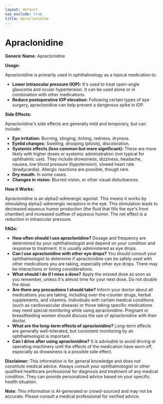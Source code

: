 ```yaml
---
layout: default
nav_exclude: true
title: Apraclonidine
---
```


# Apraclonidine

**Generic Name:** Apraclonidine

**Usage:**

Apraclonidine is primarily used in ophthalmology as a topical medication to:

* **Lower intraocular pressure (IOP):**  It's used to treat open-angle glaucoma and ocular hypertension.  It can be used alone or in combination with other medications.
* **Reduce postoperative IOP elevation:** Following certain types of eye surgery, apraclonidine can help prevent a dangerous spike in IOP.


**Side Effects:**

Apraclonidine's side effects are generally mild and temporary, but can include:

* **Eye irritation:** Burning, stinging, itching, redness, dryness.
* **Eyelid changes:** Swelling, drooping (ptosis), discoloration.
* **Systemic effects (less common but more significant):** These are more likely with higher doses or systemic administration (not typical for ophthalmic use). They include drowsiness, dizziness, headache, nausea, low blood pressure (hypotension), slowed heart rate (bradycardia).  Allergic reactions are possible, though rare.
* **Dry mouth:** In some cases.
* **Changes in vision:** Blurred vision, or other visual disturbances

**How it Works:**

Apraclonidine is an alpha2-adrenergic agonist.  This means it works by stimulating alpha2-adrenergic receptors in the eye.  This stimulation leads to decreased aqueous humor production (the fluid that fills the eye's front chamber) and increased outflow of aqueous humor.  The net effect is a reduction in intraocular pressure.

**FAQs:**

* **How often should I use apraclonidine?**  Dosage and frequency are determined by your ophthalmologist and depend on your condition and response to treatment.  It is usually administered as eye drops.
* **Can I use apraclonidine with other eye drops?**  You should consult your ophthalmologist to determine if apraclonidine can be safely used with other medications you are taking, especially other eye drops.  There may be interactions or timing considerations.
* **What should I do if I miss a dose?**  Apply the missed dose as soon as you remember, unless it's almost time for your next dose. Do not double the dose.
* **Are there any precautions I should take?**  Inform your doctor about all medications you are taking, including over-the-counter drugs, herbal supplements, and vitamins.  Individuals with certain medical conditions (such as cardiovascular disease) or those taking specific medications may need special monitoring while using apraclonidine. Pregnant or breastfeeding women should discuss the use of apraclonidine with their doctor.
* **What are the long-term effects of apraclonidine?**  Long-term effects are generally well-tolerated, but consistent monitoring by an ophthalmologist is important.
* **Can I drive after using apraclonidine?** It is advisable to avoid driving or operating machinery until the effects of the medication have worn off, especially as drowsiness is a possible side effect.


**Disclaimer:** This information is for general knowledge and does not constitute medical advice.  Always consult your ophthalmologist or other qualified healthcare professional for diagnosis and treatment of any medical condition.  They can provide personalized advice based on your specific health situation.


**Note:** This information is AI-generated or crowd-sourced and may not be accurate. Please consult a medical professional for verified advice.